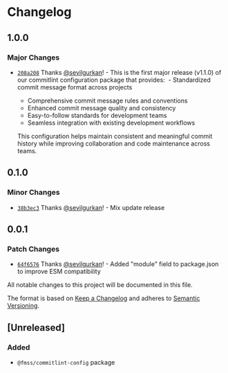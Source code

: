 # Changelog

## 1.0.0

### Major Changes

- [`208a208`](https://github.com/sevilgurkan/dev-tools/commit/208a20808d1d7dcc23ba2d0f56f717f53a956ed0) Thanks [@sevilgurkan](https://github.com/sevilgurkan)! - This is the first major release (v1.1.0) of our commitlint configuration package that provides:
   - Standardized commit message format across projects

  - Comprehensive commit message rules and conventions
  - Enhanced commit message quality and consistency
  - Easy-to-follow standards for development teams
  - Seamless integration with existing development workflows

  This configuration helps maintain consistent and meaningful commit history while improving collaboration and code maintenance across teams.

## 0.1.0

### Minor Changes

- [`38b3ec3`](https://github.com/sevilgurkan/dev-tools/commit/38b3ec3e98cba8ae676c7a681ec8e26cd54b3856) Thanks [@sevilgurkan](https://github.com/sevilgurkan)! - Mix update release

## 0.0.1

### Patch Changes

- [`64f6576`](https://github.com/sevilgurkan/dev-tools/commit/64f6576b3d56d3f0d9b363c92831d2e41d2bea76) Thanks [@sevilgurkan](https://github.com/sevilgurkan)! - Added "module" field to package.json to improve ESM compatibility

All notable changes to this project will be documented in this file.

The format is based on [Keep a Changelog](http://keepachangelog.com/en/1.0.0/)
and adheres to [Semantic Versioning](http://semver.org/spec/v2.0.0.html).

## [Unreleased]

### Added

- `@fmss/commitlint-config` package
